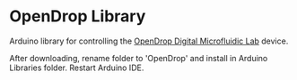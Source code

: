 # OpenDrop Library

Arduino library for controlling the [OpenDrop Digital Microfluidic Lab][OpenDrop] device.

After downloading, rename folder to 'OpenDrop' and install in Arduino Libraries folder. Restart Arduino IDE.

[OpenDrop]:  http://www.gaudi.ch/OpenDrop

